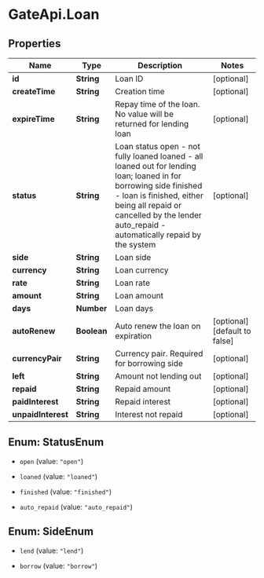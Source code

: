 # GateApi.Loan

## Properties
Name | Type | Description | Notes
------------ | ------------- | ------------- | -------------
**id** | **String** | Loan ID | [optional] 
**createTime** | **String** | Creation time | [optional] 
**expireTime** | **String** | Repay time of the loan. No value will be returned for lending loan | [optional] 
**status** | **String** | Loan status  open - not fully loaned loaned - all loaned out for lending loan; loaned in for borrowing side finished - loan is finished, either being all repaid or cancelled by the lender auto_repaid - automatically repaid by the system | [optional] 
**side** | **String** | Loan side | 
**currency** | **String** | Loan currency | 
**rate** | **String** | Loan rate | 
**amount** | **String** | Loan amount | 
**days** | **Number** | Loan days | 
**autoRenew** | **Boolean** | Auto renew the loan on expiration | [optional] [default to false]
**currencyPair** | **String** | Currency pair. Required for borrowing side | [optional] 
**left** | **String** | Amount not lending out | [optional] 
**repaid** | **String** | Repaid amount | [optional] 
**paidInterest** | **String** | Repaid interest | [optional] 
**unpaidInterest** | **String** | Interest not repaid | [optional] 


<a name="StatusEnum"></a>
## Enum: StatusEnum


* `open` (value: `"open"`)

* `loaned` (value: `"loaned"`)

* `finished` (value: `"finished"`)

* `auto_repaid` (value: `"auto_repaid"`)




<a name="SideEnum"></a>
## Enum: SideEnum


* `lend` (value: `"lend"`)

* `borrow` (value: `"borrow"`)




